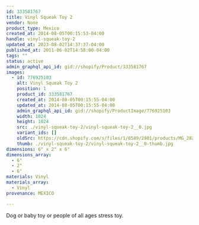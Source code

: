 ```yaml
---
id: 333581767
title: Vinyl Squeak Toy 2
vendor: None
product_type: Mexico
created_at: 2014-08-05T00:15:53-04:00
handle: vinyl-squeak-toy-2
updated_at: 2023-08-02T14:37:37-04:00
published_at: 2011-06-02T14:58:00-04:00
tags: ""
status: active
admin_graphql_api_id: gid://shopify/Product/333581767
images:
  - id: 776925103
    alt: Vinyl Squeak Toy 2
    position: 1
    product_id: 333581767
    created_at: 2014-08-05T00:15:55-04:00
    updated_at: 2014-08-05T00:15:55-04:00
    admin_graphql_api_id: gid://shopify/ProductImage/776925103
    width: 1024
    height: 1024
    src: ./vinyl-squeak-toy-2/vinyl-squeak-toy-2__0.jpg
    variant_ids: []
    oldSrc: https://cdn.shopify.com/s/files/1/0589/2901/products/MG_2827.jpeg?v=1407212155
    thumb: ./vinyl-squeak-toy-2/vinyl-squeak-toy-2__0-thumb.jpg
dimensions: 6" x 2" x 6"
dimensions_array:
  - 6"
  - 2"
  - 6"
materials: Vinyl
materials_array:
  - Vinyl
provenance: MEXICO

---
```


Dog or baby toy or people of all ages stress toy.